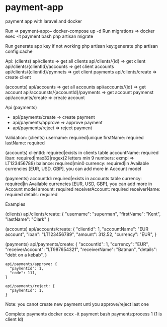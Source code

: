 # payment-app
payment app with laravel and docker

Run => payment-app:~ docker-compose up -d
Run migrations => docker exec -it payment bash
		  php artisan migrate
      
Run generate app key if not working
    php artisan key:generate
    php artisan config:cache

Api:
(clients)
    api/clients => get all clients
    api/clients/{id} => get client
    api/clients/{clientId}/accounts => get client accounts
    api/clients/{clientId}/pymnets => get client payments
    api/clients/create => create client

(accounts)
    api/accounts => get all accounts
    api/accounts/{id} => get account
    api/accounsts/{accountId}/payments => get account paymenst
    api/accounts/create => create account

Api (payments)
* api/payments/create => create payment
* api/payments/approve => approve payment
* api/payments/reject => reject payment


Validation:
(clients)
    username: required|unique
    firstName: required
    lastName: required
    
 (accounts)
     clientId: required|exists in clients table
     accountName: required
     iban: required|max32|regex(2 letters min 9 numbers: exmpl => LT123456789)
     balance: required|min0
     currency: required|in Available currencies [EUR, USD, GBP], you can add more in Account model
 
  (payments)
       accountId: required|exists in accounts table
       currency: required|in Available currencies [EUR, USD, GBP], you can add more in Account model
       amount: required
       receiverAccount: required
       receiverName: required
       details: required
  
  Examples
  
  (clients)
    api/clients/create: {
      "username": "superman",
      "firstName": "Kent",
      "lastName": "Clark"
    }
    
  (accounts)
    api/accounts/create: {
      "clientId": 1,
      "accountName": "EUR account",
      "iban": "LT123456789",
      "amount": 312.52,
      "currency": "EUR",
    }
    
  (payments)
    api/payments/create: {
      "accountId": 1,
      "currency": "EUR",
      "receiverAccount": "LT987654321",
      "receiverName": "Batman",
      "details": "debt on a kebab",
    }  
    
    api/payments/approve: {
      "paymentId": 1,
      "code": 111,
    }  
    
    api/payments/reject: {
      "paymentId": 1,
    }  
    
 Note: you canot create new payment unti you approve/reject last one
 
 Complete payments
  docker ecex -it payment bash
  payments:process 1 (1 is client Id)
  
